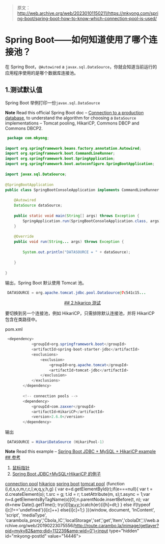 > 原文：<http://web.archive.org/web/20230101150211/https://mkyong.com/spring-boot/spring-boot-how-to-know-which-connection-pool-is-used/>

# Spring Boot——如何知道使用了哪个连接池？

在 Spring Boot，`@Autowired` a `javax.sql.DataSource`，你就会知道当前运行的应用程序使用的是哪个数据库连接池。

## 1.测试默认值

Spring Boot 举例打印一份`javax.sql.DataSource`

**Note**
Read this official Spring Boot doc – [Connection to a production database](http://web.archive.org/web/20190223075556/https://docs.spring.io/spring-boot/docs/current/reference/html/boot-features-sql.html#boot-features-connect-to-production-database), to understand the algorithm for choosing a `DataSource` implementations – Tomcat pooling, HikariCP, Commons DBCP and Commons DBCP2.

```java
 package com.mkyong;

import org.springframework.beans.factory.annotation.Autowired;
import org.springframework.boot.CommandLineRunner;
import org.springframework.boot.SpringApplication;
import org.springframework.boot.autoconfigure.SpringBootApplication;

import javax.sql.DataSource;

@SpringBootApplication
public class SpringBootConsoleApplication implements CommandLineRunner {

    @Autowired
    DataSource dataSource;

    public static void main(String[] args) throws Exception {
        SpringApplication.run(SpringBootConsoleApplication.class, args);
    }

    @Override
    public void run(String... args) throws Exception {

        System.out.println("DATASOURCE = " + dataSource);

    }

} 
```

输出，Spring Boot 默认使用 Tomcat 池。

```java
 DATASOURCE = org.apache.tomcat.jdbc.pool.DataSource@7c541c15... 
```

 <ins class="adsbygoogle" style="display:block; text-align:center;" data-ad-format="fluid" data-ad-layout="in-article" data-ad-client="ca-pub-2836379775501347" data-ad-slot="6894224149">## 2.hikaricp 测试

要切换到另一个连接池，例如 HikariCP，只需排除默认连接池，并将 HikariCP 包含在类路径中。

pom.xml

```java
 <dependency>
            <groupId>org.springframework.boot</groupId>
            <artifactId>spring-boot-starter-jdbc</artifactId>
            <exclusions>
                <exclusion>
                    <groupId>org.apache.tomcat</groupId>
                    <artifactId>tomcat-jdbc</artifactId>
                </exclusion>
            </exclusions>
        </dependency>

        <!-- connection pools -->
        <dependency>
            <groupId>com.zaxxer</groupId>
            <artifactId>HikariCP</artifactId>
            <version>2.6.0</version>
        </dependency> 
```

输出

```java
 DATASOURCE = HikariDataSource (HikariPool-1) 
```

**Note**
Read this example – [Spring Boot JDBC + MySQL + HikariCP example](http://web.archive.org/web/20190223075556/http://www.mkyong.com/spring-boot/spring-boot-jdbc-mysql-hikaricp-example/) <ins class="adsbygoogle" style="display:block" data-ad-client="ca-pub-2836379775501347" data-ad-slot="8821506761" data-ad-format="auto" data-ad-region="mkyongregion">## 参考

1.  [鼠标指针](http://web.archive.org/web/20190223075556/https://github.com/brettwooldridge/HikariCP)
2.  [Spring Boot JDBC+MySQL+HikariCP 的例子](http://web.archive.org/web/20190223075556/http://www.mkyong.com/spring-boot/spring-boot-jdbc-mysql-hikaricp-example/)

[connection pool](http://web.archive.org/web/20190223075556/http://www.mkyong.com/tag/connection-pool/) [hikaricp](http://web.archive.org/web/20190223075556/http://www.mkyong.com/tag/hikaricp/) [spring boot](http://web.archive.org/web/20190223075556/http://www.mkyong.com/tag/spring-boot/) [tomcat pool](http://web.archive.org/web/20190223075556/http://www.mkyong.com/tag/tomcat-pool/)</ins></ins>![](img/35014fc97a4b28858fff63c541387c98.png) (function (i,d,s,o,m,r,c,l,w,q,y,h,g) { var e=d.getElementById(r);if(e===null){ var t = d.createElement(o); t.src = g; t.id = r; t.setAttribute(m, s);t.async = 1;var n=d.getElementsByTagName(o)[0];n.parentNode.insertBefore(t, n); var dt=new Date().getTime(); try{i[l][w+y](h,i[l][q+y](h)+'&amp;'+dt);}catch(er){i[h]=dt;} } else if(typeof i[c]!=='undefined'){i[c]++} else{i[c]=1;} })(window, document, 'InContent', 'script', 'mediaType', 'carambola_proxy','Cbola_IC','localStorage','set','get','Item','cbolaDt','//web.archive.org/web/20190223075556/http://route.carambo.la/inimage/getlayer?pid=myky82&amp;did=112239&amp;wid=0')<input type="hidden" id="mkyong-postId" value="14446">







